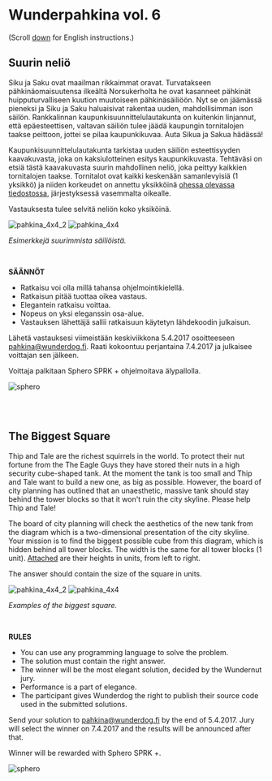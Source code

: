 # Wunderpahkina vol. 6

(Scroll [down](#the-biggest-square) for English instructions.)

## Suurin neliö

Siku ja Saku ovat maailman rikkaimmat oravat. Turvatakseen pähkinäomaisuutensa ilkeältä Norsukerholta he ovat kasanneet pähkinät huipputurvalliseen kuution muutoiseen pähkinäsäiliöön. Nyt se on jäämässä pieneksi ja Siku ja Saku haluaisivat rakentaa uuden, mahdollisimman ison säilön. Rankkalinnan kaupunkisuunnittelulautakunta on kuitenkin linjannut, että epäesteettisen, valtavan säiliön tulee jäädä kaupungin tornitalojen taakse peittoon, jottei se pilaa kaupunkikuvaa. Auta Sikua ja Sakua hädässä!

Kaupunkisuunnittelulautakunta tarkistaa uuden säiliön esteettisyyden kaavakuvasta, joka on kaksiulotteinen esitys kaupunkikuvasta. Tehtäväsi on etsiä tästä kaavakuvasta suurin mahdollinen neliö, joka peittyy kaikkien tornitalojen taakse. Tornitalot ovat kaikki keskenään samanlevyisiä (1 yksikkö) ja niiden korkeudet on annettu yksikköinä [ohessa olevassa tiedostossa](https://raw.githubusercontent.com/wunderdogsw/wunderpahkina-vol6/master/input.txt), järjestyksessä vasemmalta oikealle.

Vastauksesta tulee selvitä neliön koko yksiköinä.

![pahkina_4x4_2](https://cloud.githubusercontent.com/assets/559316/24046867/b174b752-0b2c-11e7-9871-953d1532e8df.png)
![pahkina_4x4](https://cloud.githubusercontent.com/assets/559316/24046868/b18ffba2-0b2c-11e7-844f-f7160bb1be78.png)

_Esimerkkejä suurimmista säiliöistä._

<br>

**SÄÄNNÖT**

- Ratkaisu voi olla millä tahansa ohjelmointikielellä.
- Ratkaisun pitää tuottaa oikea vastaus.
- Elegantein ratkaisu voittaa.
- Nopeus on yksi eleganssin osa-alue.
- Vastauksen lähettäjä sallii ratkaisuun käytetyn lähdekoodin julkaisun.

Lähetä vastauksesi viimeistään keskiviikkona 5.4.2017 osoitteeseen pahkina@wunderdog.fi. Raati kokoontuu perjantaina 7.4.2017 ja julkaisee voittajan sen jälkeen.

Voittaja palkitaan Sphero SPRK + ohjelmoitava älypallolla.

![sphero](https://cloud.githubusercontent.com/assets/559316/24046526/80aa593e-0b2b-11e7-8045-308951073b63.png)

<br>
<br>

## The Biggest Square

Thip and Tale are the richest squirrels in the world. To protect their nut fortune from the The Eagle Guys they have stored their nuts in a high security cube-shaped tank. At the moment the tank is too small and Thip and Tale want to build a new one, as big as possible. However, the board of city planning has outlined that an unaesthetic, massive tank should stay behind the tower blocks so that it won't ruin the city skyline. Please help Thip and Tale!

The board of city planning will check the aesthetics of the new tank from the diagram which is a two-dimensional presentation of the city skyline. Your mission is to find the biggest possible cube from this diagram, which is hidden behind all tower blocks. The width is the same for all tower blocks (1 unit).  [Attached](https://raw.githubusercontent.com/wunderdogsw/wunderpahkina-vol6/master/input.txt) are their heights in units, from left to right.

The answer should contain the size of the square in units. 

![pahkina_4x4_2](https://cloud.githubusercontent.com/assets/559316/24046867/b174b752-0b2c-11e7-9871-953d1532e8df.png)
![pahkina_4x4](https://cloud.githubusercontent.com/assets/559316/24046868/b18ffba2-0b2c-11e7-844f-f7160bb1be78.png)

_Examples of the biggest square._

<br>

**RULES**

- You can use any programming language to solve the problem.
- The solution must contain the right answer. 
- The winner will be the most elegant solution, decided by the Wundernut jury.
- Performance is a part of elegance.
- The participant gives Wunderdog the right to publish their source code used in the submitted solutions.

Send your solution to pahkina@wunderdog.fi by the end of 5.4.2017. Jury will select the winner on 7.4.2017 and the results will be announced after that.

Winner will be rewarded with Sphero SPRK +.

![sphero](https://cloud.githubusercontent.com/assets/559316/24046526/80aa593e-0b2b-11e7-8045-308951073b63.png)
